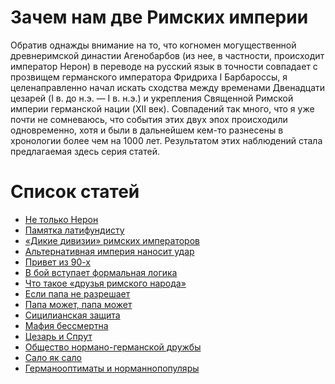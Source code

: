 # Зачем нам две Римских империи 

<!-- *(Если вы хотите сразу перейти к списку статей, нажмите [здесь](#toc))*. -->
Обратив однажды внимание на то, что когномен могущественной древнеримской династии Агенобарбов (из нее, в частности, происходит император Нерон) в переводе на русский язык в точности совпадает с прозвищем германского императора Фридриха I Барбароссы, я целенаправленно начал искать сходства между временами Двенадцати цезарей (I в. до н.э. — I в. н.э.) и укрепления Священной Римской империи германской нации (XII век). Совпадений так много, что я уже почти не сомневаюсь, что события этих двух эпох происходили одновременно, хотя и были в дальнейшем кем-то разнесены в хронологии более чем на 1000 лет. Результатом этих наблюдений стала предлагаемая здесь серия статей.

# <a name="toc">Список статей</a>

* [Не только Нерон](/articles/domen-ryzheborodyh) 
* [Памятка латифундисту](/articles/domen-ryzheborodyh-pamjatka-latifundistu)
* [«Дикие дивизии» римских императоров](/articles/domen-ryzheborodyh-dikie-divizii-rimskih-imperatorov)
* [Альтернативная империя наносит удар](/articles/domen-ryzheborodyh-al-ternativnaja-imperija-nanosit-udar)
* [Привет из 90-х](/articles/domen-ryzheborodyh-privet-iz-90-h)
* [В бой вступает формальная логика](/articles/domen-ryzheborodyh-v-boj-vstupaet-formal-naja-logika)
* [Что такое «друзья римского народа»](/articles/domen-ryzheborodyh-chto-takoe-druz-ja-rimskogo-naroda)
* [Если папа не разрешает](/articles/domen-ryzheborodyh-esli-papa-ne-razreshaet)
* [Папа может, папа может](/articles/domen-ryzheborodyh-papa-mozhet-papa-mozhet)
* [Сицилианская защита](/articles/domen-ryzheborodyh-sitsilianskaja-zaschita)
* [Мафия бессмертна](/articles/domen-ryzheborodyh-mafija-bessmertna)
* [Цезарь и Спрут](/articles/domen-ryzheborodyh-tsezar-i-sprut)
* [Общество нормано-германской дружбы](/articles/domen-ryzheborodyh-obschestvo-normano-germanskoj-druzhby)
* [Сало як сало](/articles/domen-ryzheborodyh-salo-jak-salo)
* [Германооптиматы и норманнопопуляры](/articles/domen-ryzheborodyh-germanooptimaty-i-normannopopuljary)

<!--
* [Warum die Mädchen lieben die Soldaten? Darum nicht Popularen! Optimaten!](/articles/warum-die-mädchen-lieben-die-soldaten-darum-nicht-popularen-optimaten-) 
* [Домен Рыжебородых: тысяча мелочей, контейнер №1](/articles/domen-ryzheborodyh-tysjacha-melochej-kontejner-1)
-->